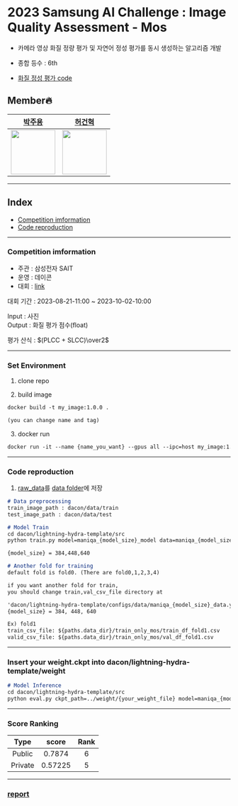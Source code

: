 # 2023 Samsung AI Challenge : Image Quality Assessment - Mos

- 카메라 영상 화질 정량 평가 및 자연어 정성 평가를 동시 생성하는 알고리즘 개발

- 종합 등수 : 6th
- [화질 정성 평가 code](https://github.com/GeonHyeock/Samsung-Image-Quality-Assessment-Captioning)

## Member🔥
| [박주용](https://github.com/lliee1)| [허건혁](https://github.com/GeonHyeock) |
| :-: | :-: |
| <img src="https://avatars.githubusercontent.com/lliee1" width="100"> | <img src="https://avatars.githubusercontent.com/GeonHyeock" width="100"> |
***


## Index
* [Competition imformation](#competition-imformation)
* [Code reproduction](#code-reproduction)
***

### Competition imformation

- 주관 : 삼성전자 SAIT
- 운영 : 데이콘
- 대회 : [link](https://dacon.io/competitions/official/236134/overview/description)

대회 기간 : 2023-08-21-11:00 ~ 2023-10-02-10:00

Input : 사진 \
Output : 화질 평가 점수(float)

평가 산식 : $(PLCC + SLCC)\over2$

---
### Set Environment
1. clone repo

2. build image
~~~md
docker build -t my_image:1.0.0 .

(you can change name and tag)
~~~

3. docker run
~~~md
docker run -it --name {name_you_want} --gpus all --ipc=host my_image:1.0.0 /bin/bash
~~~




---
### Code reproduction

1. [raw_data](https://dacon.io/competitions/official/236134/data)를 [data folder](data)에 저장 

~~~md
# Data preprocessing
train_image_path : dacon/data/train
test_image_path : dacon/data/test
~~~

~~~md
# Model Train
cd dacon/lightning-hydra-template/src
python train.py model=maniqa_{model_size}_model data=maniqa_{model_size}_data trainer.devices={num_your_device} trainer=ddp

{model_size} = 384,448,640

~~~

~~~md
# Another fold for training
default fold is fold0. (There are fold0,1,2,3,4)

if you want another fold for train,
you should change train,val_csv_file directory at 

'dacon/lightning-hydra-template/configs/data/maniqa_{model_size}_data.yaml' 
{model_size} = 384, 448, 640

Ex) fold1
train_csv_file: ${paths.data_dir}/train_only_mos/train_df_fold1.csv
valid_csv_file: ${paths.data_dir}/train_only_mos/val_df_fold1.csv 

~~~

---
### Insert your weight.ckpt into dacon/lightning-hydra-template/weight

~~~md
# Model Inference
cd dacon/lightning-hydra-template/src
python eval.py ckpt_path=../weight/{your_weight_file} model=maniqa_{model_size}_model data=maniqa_{model_size}_data model.name={name_of_your_inference_csv_file}
~~~

---

### Score Ranking
|Type|score|Rank|
| :---: | :---: | :---: |
| Public | 0.7874 | 6 |
| Private | 0.57225 | 5 |
---


### [report](Dacon_challenge.pdf)